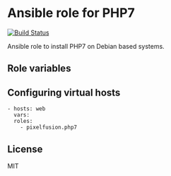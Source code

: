 Ansible role for PHP7
=====================

[![Build
Status](https://travis-ci.org/pixelfusion/ansible-php7.svg?branch=master)](https://travis-ci.org/pixelfusion/ansible-php7)

Ansible role to install PHP7 on Debian based systems.

Role variables
--------------


Configuring virtual hosts
-------------------------

```
- hosts: web
  vars:
  roles:
    - pixelfusion.php7
```

License
-------

MIT

